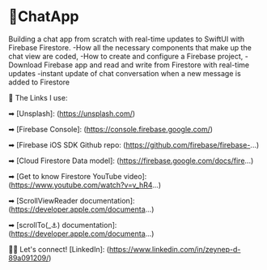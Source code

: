 # 💬ChatApp

Building a chat app from scratch with real-time updates to SwiftUI with Firebase Firestore.
-How all the necessary components that make up the chat view are coded,
-How to create and configure a Firebase project,
-Download Firebase app and read and write from Firestore with real-time updates -instant update of chat conversation when a new message is added to Firestore

🔗 The Links I use:

➡ [Unsplash]: (https://unsplash.com/)

➡ [Firebase Console]: (https://console.firebase.google.com/)

➡ [Firebase iOS SDK Github repo: (https://github.com/firebase/firebase-...)

➡ [Cloud Firestore Data model]: (https://firebase.google.com/docs/fire...)

➡ [Get to know Firestore YouTube video]: (https://www.youtube.com/watch?v=v_hR4...)

➡ [ScrollViewReader documentation]: (https://developer.apple.com/documenta...)

➡ [scrollTo(_:anchor:) documentation]: (https://developer.apple.com/documenta...)

👋🏻 Let's connect!
[LinkedIn]: (https://www.linkedin.com/in/zeynep-d-89a091209/)


